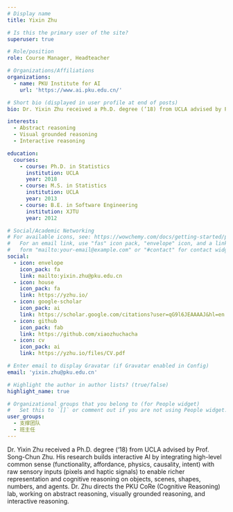 ```yaml
---
# Display name
title: Yixin Zhu

# Is this the primary user of the site?
superuser: true

# Role/position
role: Course Manager, Headteacher

# Organizations/Affiliations
organizations:
  - name: PKU Institute for AI
    url: 'https://www.ai.pku.edu.cn/'

# Short bio (displayed in user profile at end of posts)
bio: Dr. Yixin Zhu received a Ph.D. degree (‘18) from UCLA advised by Prof. Song-Chun Zhu. His research builds interactive AI by integrating high-level common sense (functionality, affordance, physics, causality, intent) with raw sensory inputs (pixels and haptic signals) to enable richer representation and cognitive reasoning on objects, scenes, shapes, numbers, and agents. Dr. Zhu directs the PKU CoRe (Cognitive Reasoning) lab, working on abstract reasoning, visually grounded reasoning, and interactive reasoning.

interests:
  - Abstract reasoning
  - Visual grounded reasoning
  - Interactive reasoning

education:
  courses:
    - course: Ph.D. in Statistics
      institution: UCLA
      year: 2018
    - course: M.S. in Statistics
      institution: UCLA
      year: 2013
    - course: B.E. in Software Engineering
      institution: XJTU
      year: 2012

# Social/Academic Networking
# For available icons, see: https://wowchemy.com/docs/getting-started/page-builder/#icons
#   For an email link, use "fas" icon pack, "envelope" icon, and a link in the
#   form "mailto:your-email@example.com" or "#contact" for contact widget.
social:
  - icon: envelope
    icon_pack: fa
    link: mailto:yixin.zhu@pku.edu.cn
  - icon: house
    icon_pack: fa
    link: https://yzhu.io/
  - icon: google-scholar
    icon_pack: ai
    link: https://scholar.google.com/citations?user=qG9l6JEAAAAJ&hl=en
  - icon: github
    icon_pack: fab
    link: https://github.com/xiaozhuchacha
  - icon: cv
    icon_pack: ai
    link: https://yzhu.io/files/CV.pdf

# Enter email to display Gravatar (if Gravatar enabled in Config)
email: 'yixin.zhu@pku.edu.cn'

# Highlight the author in author lists? (true/false)
highlight_name: true

# Organizational groups that you belong to (for People widget)
#   Set this to `[]` or comment out if you are not using People widget.
user_groups:
  - 支撑团队
  - 班主任
---
```


Dr. Yixin Zhu received a Ph.D. degree (‘18) from UCLA advised by Prof. Song-Chun Zhu. His research builds interactive AI by integrating high-level common sense (functionality, affordance, physics, causality, intent) with raw sensory inputs (pixels and haptic signals) to enable richer representation and cognitive reasoning on objects, scenes, shapes, numbers, and agents. Dr. Zhu directs the PKU CoRe (Cognitive Reasoning) lab, working on abstract reasoning, visually grounded reasoning, and interactive reasoning.